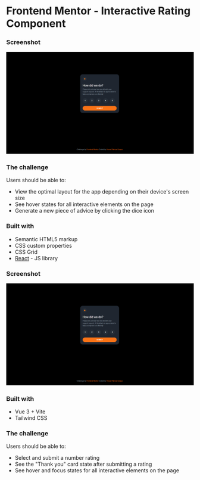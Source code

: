 # Frontend Mentor - Interactive Rating Component

### Screenshot

![](./public/screenshot.png)

### The challenge

Users should be able to:

- View the optimal layout for the app depending on their device's screen size
- See hover states for all interactive elements on the page
- Generate a new piece of advice by clicking the dice icon

### Built with

- Semantic HTML5 markup
- CSS custom properties
- CSS Grid
- [React](https://reactjs.org/) - JS library


### Screenshot
![](./public/screenshot.png)

### Built with

- Vue 3 + Vite
- Tailwind CSS 

### The challenge

Users should be able to:

- Select and submit a number rating
- See the "Thank you" card state after submitting a rating
- See hover and focus states for all interactive elements on the page